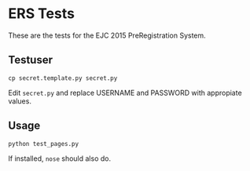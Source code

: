 
ERS Tests
=========

These are the tests for the EJC 2015 PreRegistration System.

Testuser
--------

```
cp secret.template.py secret.py
```

Edit `secret.py` and replace USERNAME and PASSWORD with appropiate values.

Usage
-----

```
python test_pages.py
```

If installed, `nose` should also do.

